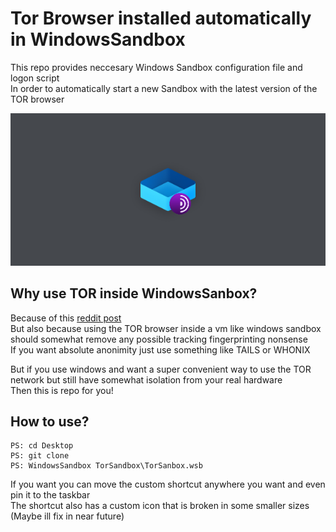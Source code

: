 # Tor Browser installed automatically in WindowsSandbox
This repo provides neccesary Windows Sandbox configuration file and logon script  
In order to automatically start a new Sandbox with the latest version of the TOR browser  
   
![Banner](/res/Banner.bmp)  
## Why use TOR inside WindowsSanbox?
Because of this [reddit post](https://www.reddit.com/r/TOR/comments/tif9pp/question_about_tor_browser_and_the_windows_release/)   
But also because using the TOR browser inside a vm like windows sandbox should somewhat remove any possible tracking fingerprinting nonsense  
If you want absolute anonimity just use something like TAILS or WHONIX   
    
But if you use windows and want a super convenient way to use the TOR network but still have somewhat isolation from your real hardware    
Then this is repo for you!   
## How to use?
```
PS: cd Desktop
PS: git clone   
PS: WindowsSandbox TorSandbox\TorSanbox.wsb  
```
If you want you can move the custom shortcut anywhere you want and even pin it to the taskbar    
The shortcut also has a custom icon that is broken in some smaller sizes (Maybe ill fix in near future)   
